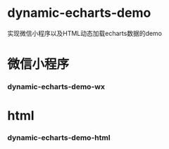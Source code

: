 # dynamic-echarts-demo
实现微信小程序以及HTML动态加载echarts数据的demo

# 微信小程序
### dynamic-echarts-demo-wx

# html
### dynamic-echarts-demo-html
